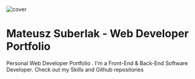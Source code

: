 ![cover](https://cotenfrontend.pl/img/cover.png)

# Mateusz Suberlak - Web Developer Portfolio

Personal Web Developer Portfolio . I'm a Front-End & Back-End Software Developer. Check out my Skills and Github repositories


